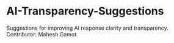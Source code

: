 # AI-Transparency-Suggestions
Suggestions for improving AI response clarity and transparency. Contributor: Mahesh Gamot
